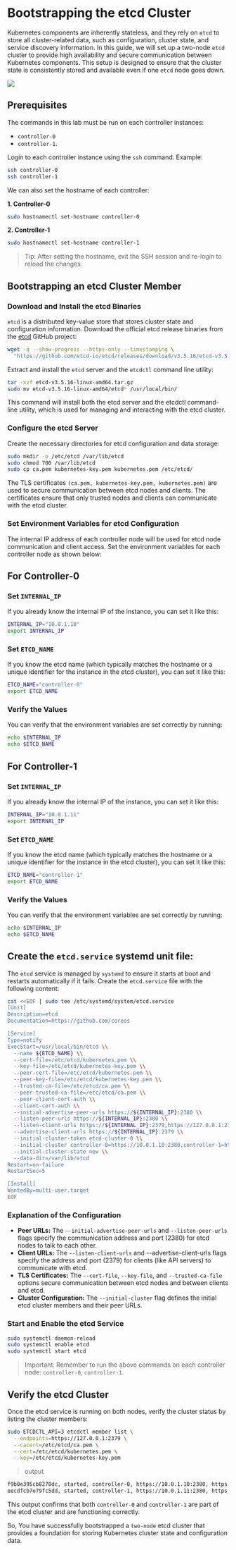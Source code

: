 # Bootstrapping the etcd Cluster

Kubernetes components are inherently stateless, and they rely on `etcd` to store all cluster-related data, such as configuration, cluster state, and service discovery information. In this guide, we will set up a two-node `etcd` cluster to provide high availability and secure communication between Kubernetes components. This setup is designed to ensure that the cluster state is consistently stored and available even if one `etcd` node goes down.

![](./images/etcd.drawio.svg)

## Prerequisites

The commands in this lab must be run on each controller instances: 
- `controller-0`
- `controller-1`. 

Login to each controller instance using the `ssh` command. Example:

```sh
ssh controller-0
ssh controller-1
```

We can also set the hostname of each controller:

**1. Controller-0**

```sh
sudo hostnamectl set-hostname controller-0
```

**2. Controller-1**
```sh
sudo hostnamectl set-hostname controller-1
```

>Tip: After setting the hostname, exit the SSH session and re-login to reload the changes.

## Bootstrapping an etcd Cluster Member

### Download and Install the etcd Binaries

`etcd` is a distributed key-value store that stores cluster state and configuration information. Download the official etcd release binaries from the [etcd](https://github.com/etcd-io/etcd) GitHub project:

```sh
wget -q --show-progress --https-only --timestamping \
  "https://github.com/etcd-io/etcd/releases/download/v3.5.16/etcd-v3.5.16-linux-amd64.tar.gz"
```

Extract and install the `etcd` server and the `etcdctl` command line utility:

```sh
tar -xvf etcd-v3.5.16-linux-amd64.tar.gz
sudo mv etcd-v3.5.16-linux-amd64/etcd* /usr/local/bin/
```
This command will install both the etcd server and the etcdctl command-line utility, which is used for managing and interacting with the etcd cluster.

### Configure the etcd Server

Create the necessary directories for etcd configuration and data storage:

```sh
sudo mkdir -p /etc/etcd /var/lib/etcd
sudo chmod 700 /var/lib/etcd
sudo cp ca.pem kubernetes-key.pem kubernetes.pem /etc/etcd/
```

The TLS certificates `(ca.pem, kubernetes-key.pem, kubernetes.pem)` are used to secure communication between etcd nodes and clients. The certificates ensure that only trusted nodes and clients can communicate with the etcd cluster.


### Set Environment Variables for etcd Configuration

The internal IP address of each controller node will be used for etcd node communication and client access. Set the environment variables for each controller node as shown below:


## For Controller-0

### Set `INTERNAL_IP`

If you already know the internal IP of the instance, you can set it like this:

```bash
INTERNAL_IP="10.0.1.10"
export INTERNAL_IP
```

### Set `ETCD_NAME`

If you know the etcd name (which typically matches the hostname or a unique identifier for the instance in the etcd cluster), you can set it like this:

```bash
ETCD_NAME="controller-0"
export ETCD_NAME
```

### Verify the Values
You can verify that the environment variables are set correctly by running:

```bash
echo $INTERNAL_IP
echo $ETCD_NAME
```

## For Controller-1

### Set `INTERNAL_IP`
If you already know the internal IP of the instance, you can set it like this:

```bash
INTERNAL_IP="10.0.1.11"
export INTERNAL_IP
```

### Set `ETCD_NAME`

If you know the etcd name (which typically matches the hostname or a unique identifier for the instance in the etcd cluster), you can set it like this:

```bash
ETCD_NAME="controller-1"
export ETCD_NAME
```

### Verify the Values
You can verify that the environment variables are set correctly by running:
```bash
echo $INTERNAL_IP
echo $ETCD_NAME
```

## Create the `etcd.service` systemd unit file:

The `etcd` service is managed by `systemd` to ensure it starts at boot and restarts automatically if it fails. Create the `etcd.service` file with the following content:

```sh
cat <<EOF | sudo tee /etc/systemd/system/etcd.service
[Unit]
Description=etcd
Documentation=https://github.com/coreos

[Service]
Type=notify
ExecStart=/usr/local/bin/etcd \\
  --name ${ETCD_NAME} \\
  --cert-file=/etc/etcd/kubernetes.pem \\
  --key-file=/etc/etcd/kubernetes-key.pem \\
  --peer-cert-file=/etc/etcd/kubernetes.pem \\
  --peer-key-file=/etc/etcd/kubernetes-key.pem \\
  --trusted-ca-file=/etc/etcd/ca.pem \\
  --peer-trusted-ca-file=/etc/etcd/ca.pem \\
  --peer-client-cert-auth \\
  --client-cert-auth \\
  --initial-advertise-peer-urls https://${INTERNAL_IP}:2380 \\
  --listen-peer-urls https://${INTERNAL_IP}:2380 \\
  --listen-client-urls https://${INTERNAL_IP}:2379,https://127.0.0.1:2379 \\
  --advertise-client-urls https://${INTERNAL_IP}:2379 \\
  --initial-cluster-token etcd-cluster-0 \\
  --initial-cluster controller-0=https://10.0.1.10:2380,controller-1=https://10.0.1.11:2380 \\
  --initial-cluster-state new \\
  --data-dir=/var/lib/etcd
Restart=on-failure
RestartSec=5

[Install]
WantedBy=multi-user.target
EOF
```

### Explanation of the Configuration
- **Peer URLs:** The `--initial-advertise-peer-urls` and `--listen-peer-urls` flags specify the communication address and port (2380) for etcd nodes to talk to each other.
- **Client URLs:** The `--listen-client-urls` and --advertise-client-urls flags specify the address and port (2379) for clients (like API servers) to communicate with etcd.
- **TLS Certificates:** The `--cert-file`, `--key-file`, and `--trusted-ca-file` options secure communication between etcd nodes and between clients and etcd.
- **Cluster Configuration:** The `--initial-cluster` flag defines the initial etcd cluster members and their peer URLs.

### Start and Enable the etcd Service

```sh
sudo systemctl daemon-reload
sudo systemctl enable etcd
sudo systemctl start etcd
```

> Important: Remember to run the above commands on each controller node: `controller-0`, `controller-1`.

## Verify the etcd Cluster

Once the etcd service is running on both nodes, verify the cluster status by listing the cluster members:

```sh
sudo ETCDCTL_API=3 etcdctl member list \
  --endpoints=https://127.0.0.1:2379 \
  --cacert=/etc/etcd/ca.pem \
  --cert=/etc/etcd/kubernetes.pem \
  --key=/etc/etcd/kubernetes-key.pem
```

> output

```sh
f9b0e395cb8278dc, started, controller-0, https://10.0.1.10:2380, https://10.0.1.10:2379, false
eecdfcb7e79fc5dd, started, controller-1, https://10.0.1.11:2380, https://10.0.1.11:2379, false
```

This output confirms that both `controller-0` and `controller-1` are part of the etcd cluster and are functioning correctly.

So, You have successfully bootstrapped a `two-node` etcd cluster that provides a foundation for storing Kubernetes cluster state and configuration data.